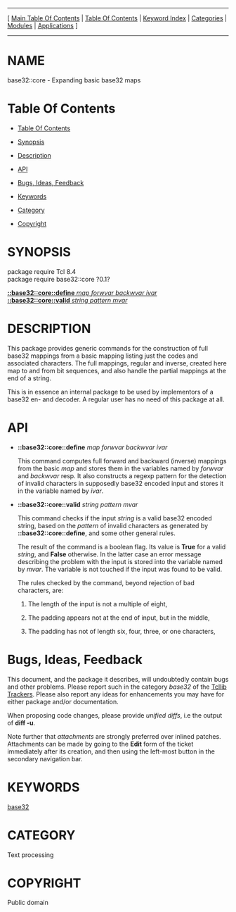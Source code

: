
[//000000001]: # (base32::core \- Base32 encoding)
[//000000002]: # (Generated from file 'base32core\.man' by tcllib/doctools with format 'markdown')
[//000000003]: # (Public domain)
[//000000004]: # (base32::core\(n\) 0\.1 tcllib "Base32 encoding")

<hr> [ <a href="../../../../toc.md">Main Table Of Contents</a> &#124; <a
href="../../../toc.md">Table Of Contents</a> &#124; <a
href="../../../../index.md">Keyword Index</a> &#124; <a
href="../../../../toc0.md">Categories</a> &#124; <a
href="../../../../toc1.md">Modules</a> &#124; <a
href="../../../../toc2.md">Applications</a> ] <hr>

# NAME

base32::core \- Expanding basic base32 maps

# <a name='toc'></a>Table Of Contents

  - [Table Of Contents](#toc)

  - [Synopsis](#synopsis)

  - [Description](#section1)

  - [API](#section2)

  - [Bugs, Ideas, Feedback](#section3)

  - [Keywords](#keywords)

  - [Category](#category)

  - [Copyright](#copyright)

# <a name='synopsis'></a>SYNOPSIS

package require Tcl 8\.4  
package require base32::core ?0\.1?  

[__::base32::core::define__ *map* *forwvar* *backwvar* *ivar*](#1)  
[__::base32::core::valid__ *string* *pattern* *mvar*](#2)  

# <a name='description'></a>DESCRIPTION

This package provides generic commands for the construction of full base32
mappings from a basic mapping listing just the codes and associated characters\.
The full mappings, regular and inverse, created here map to and from bit
sequences, and also handle the partial mappings at the end of a string\.

This is in essence an internal package to be used by implementors of a base32
en\- and decoder\. A regular user has no need of this package at all\.

# <a name='section2'></a>API

  - <a name='1'></a>__::base32::core::define__ *map* *forwvar* *backwvar* *ivar*

    This command computes full forward and backward \(inverse\) mappings from the
    basic *map* and stores them in the variables named by *forwvar* and
    *backwvar* resp\. It also constructs a regexp pattern for the detection of
    invalid characters in supposedly base32 encoded input and stores it in the
    variable named by *ivar*\.

  - <a name='2'></a>__::base32::core::valid__ *string* *pattern* *mvar*

    This command checks if the input *string* is a valid base32 encoded
    string, based on the *pattern* of invalid characters as generated by
    __::base32::core::define__, and some other general rules\.

    The result of the command is a boolean flag\. Its value is __True__ for a
    valid *string*, and __False__ otherwise\. In the latter case an error
    message describing the problem with the input is stored into the variable
    named by *mvar*\. The variable is not touched if the input was found to be
    valid\.

    The rules checked by the command, beyond rejection of bad characters, are:

      1. The length of the input is not a multiple of eight,

      1. The padding appears not at the end of input, but in the middle,

      1. The padding has not of length six, four, three, or one characters,

# <a name='section3'></a>Bugs, Ideas, Feedback

This document, and the package it describes, will undoubtedly contain bugs and
other problems\. Please report such in the category *base32* of the [Tcllib
Trackers](http://core\.tcl\.tk/tcllib/reportlist)\. Please also report any ideas
for enhancements you may have for either package and/or documentation\.

When proposing code changes, please provide *unified diffs*, i\.e the output of
__diff \-u__\.

Note further that *attachments* are strongly preferred over inlined patches\.
Attachments can be made by going to the __Edit__ form of the ticket
immediately after its creation, and then using the left\-most button in the
secondary navigation bar\.

# <a name='keywords'></a>KEYWORDS

[base32](\.\./\.\./\.\./\.\./index\.md\#base32)

# <a name='category'></a>CATEGORY

Text processing

# <a name='copyright'></a>COPYRIGHT

Public domain
